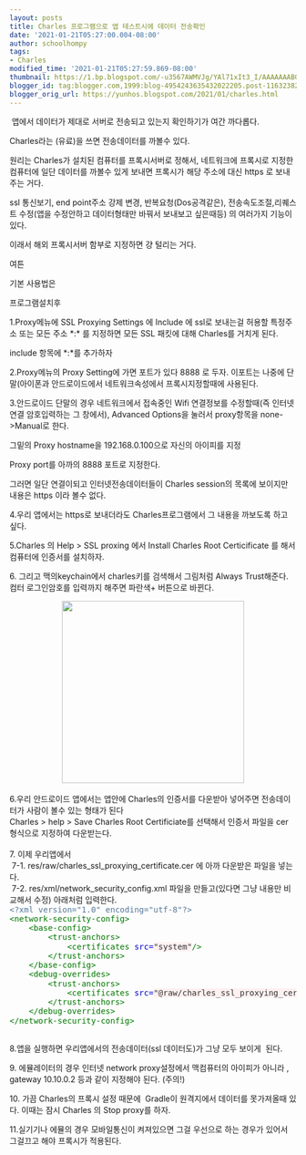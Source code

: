 ```yaml
---
layout: posts
title: Charles 프로그램으로 앱 테스트시에 데이터 전송확인
date: '2021-01-21T05:27:00.004-08:00'
author: schoolhompy
tags:
- Charles
modified_time: '2021-01-21T05:27:59.869-08:00'
thumbnail: https://1.bp.blogspot.com/-u3567AWMVJg/YAl71xIt3_I/AAAAAAABGWg/9wPOvwj8dVkZJwULJdPsGwQSKNJxFe0TwCLcBGAsYHQ/s72-c/Screen%2BShot%2B2021-01-21%2Bat%2B21.57.15.png
blogger_id: tag:blogger.com,1999:blog-4954243635432022205.post-116323829102575916
blogger_orig_url: https://yunhos.blogspot.com/2021/01/charles.html
---
```


<p>&nbsp;앱에서 데이터가 제대로 서버로 전송되고 있는지 확인하기가 여간 까다롭다.</p><p>Charles라는 (유료)을 쓰면 전송데이터를 까볼수 있다.</p><p>원리는 Charles가 설치된 컴퓨터를 프록시서버로 정해서, 네트워크에 프록시로 지정한 컴퓨터에 일단 데이터를 까볼수 있게 보내면 프록시가 해당 주소에 대신 https 로 보내주는 거다.</p><p>ssl 통신보기, end point주소 강제 변경, 반복요청(Dos공격같은), 전송속도조절,리퀘스트 수정(앱을 수정안하고 데이터형태만 바꿔서 보내보고 싶은때등) 의 여러가지 기능이 있다.&nbsp;</p><p>이래서 해외 프록시서버 함부로 지정하면 걍 털리는 거다.</p><p>여튼</p><p>기본 사용법은</p><p>프로그램설치후 </p><p>1.Proxy메뉴에 SSL Proxying Settings 에 Include 에 ssl로 보내는걸 허용할 특정주소 또는 모든 주소 *:* 를 지정하면 모든 SSL 패킷에 대해 Charles를 거치게 된다.</p><p>include 항목에 *:*를 추가하자</p><p>2.Proxy메뉴의 Proxy Setting에 가면 포트가 있다 8888 로 두자. 이포트는 나중에 단말(아이폰과 안드로이드에서 네트워크속성에서 프록시지정할때에 사용된다.</p><p>3.안드로이드 단말의 경우 네트워크에서 접속중인 Wifi 연결정보를 수정할때(즉 인터넷연결 암호입력하는 그 창에서), Advanced Options을 눌러서 proxy항목을 none-&gt;Manual로 한다.</p><p>그밑의 Proxy hostname을 192.168.0.100으로 자신의 아이피를 지정</p><p>Proxy port를 아까의 8888 포트로 지정한다.</p><p>그러면 일단 연결이되고 인터넷전송데이터들이 Charles session의 목록에 보이지만 내용은 https 이라 볼수 없다.&nbsp;</p><p>4.우리 앱에서는 https로 보내더라도 Charles프로그램에서 그 내용을 까보도록 하고 싶다.</p><p>5.Charles 의 Help &gt; SSL proxing 에서 Install Charles Root Certicificate 를 해서 컴퓨터에 인증서를 설치하자.</p><p>6. 그리고 맥의keychain에서 charles키를 검색해서 그림처럼 Always Trust해준다. 컴터 로그인암호를 입력까지 해주면 파란색+ 버튼으로 바뀐다.</p><div class="separator" style="clear: both; text-align: center;"><a href="https://1.bp.blogspot.com/-u3567AWMVJg/YAl71xIt3_I/AAAAAAABGWg/9wPOvwj8dVkZJwULJdPsGwQSKNJxFe0TwCLcBGAsYHQ/s2852/Screen%2BShot%2B2021-01-21%2Bat%2B21.57.15.png" imageanchor="1" style="margin-left: 1em; margin-right: 1em;"><img border="0" data-original-height="1076" data-original-width="2852" src="https://1.bp.blogspot.com/-u3567AWMVJg/YAl71xIt3_I/AAAAAAABGWg/9wPOvwj8dVkZJwULJdPsGwQSKNJxFe0TwCLcBGAsYHQ/s320/Screen%2BShot%2B2021-01-21%2Bat%2B21.57.15.png" width="320" /><br /></a></div><br class="Apple-interchange-newline" />6.우리 안드로이드 앱에서는 앱안에 Charles의 인증서를 다운받아 넣어주면 전송데이터가 사람이 볼수 있는 형태가 된다<div>Charles &gt; help &gt; Save Charles Root Certificiate를 선택해서 인증서 파일을 cer 형식으로 지정하여 다운받는다.</div><div><br />7. 이제 우리앱에서&nbsp;</div><div>&nbsp;7-1.&nbsp;res/raw/charles_ssl_proxying_certificate.cer 에 아까 다운받은 파일을 넣는다.</div><div>&nbsp;7-2. res/xml/network_security_config.xml 파일을 만들고(있다면 그냥 내용만 비교해서 수정) 아래처럼 입력한다.</div><div><pre style="color: #333333; line-height: 16.25px; margin-bottom: 0px; margin-top: 0px;"><span style="color: #557799;">&lt;?xml version="1.0" encoding="utf-8"?&gt;</span><br /><span style="color: #007700;">&lt;network-security-config&gt;</span><br />    <span style="color: #007700;">&lt;base-config&gt;</span><br />        <span style="color: #007700;">&lt;trust-anchors&gt;</span><br />            <span style="color: #007700;">&lt;certificates</span> <span style="color: #0000cc;">src=</span><span style="background-color: #fff0f0;">"system"</span><span style="color: #007700;">/&gt;</span><br />        <span style="color: #007700;">&lt;/trust-anchors&gt;</span><br />    <span style="color: #007700;">&lt;/base-config&gt;</span><br />    <span style="color: #007700;">&lt;debug-overrides&gt;</span><br />        <span style="color: #007700;">&lt;trust-anchors&gt;</span><br />            <span style="color: #007700;">&lt;certificates</span> <span style="color: #0000cc;">src=</span><span style="background-color: #fff0f0;">"@raw/charles_ssl_proxying_certificate"</span><span style="color: #007700;">/&gt;</span><br />        <span style="color: #007700;">&lt;/trust-anchors&gt;</span><br />    <span style="color: #007700;">&lt;/debug-overrides&gt;</span><br /><span style="color: #007700;">&lt;/network-security-config&gt;</span></pre><pre style="color: #333333; line-height: 16.25px; margin-bottom: 0px; margin-top: 0px;"><span style="color: #007700;"><br /></span></pre><p>8.앱을 실행하면 우리앱에서의 전송데이터(ssl 데이터도)가 그냥 모두 보이게&nbsp; 된다.</p><p>9. 에뮬레이터의 경우 인터넷 network proxy설정에서 맥컴퓨터의 아이피가 아니라 , gateway 10.10.0.2 등과 같이 지정해야 된다. (주의!)</p><p>10. 가끔 Charles의 프록시 설정 때문에&nbsp; Gradle이 원격지에서 데이터를 못가져올때 있다. 이때는 잠시 Charles 의 Stop proxy를 하자.</p><p>11.실기기나 에뮬의 경우 모바일통신이 켜져있으면 그걸 우선으로 하는 경우가 있어서 그걸끄고 해야 프록시가 적용된다.</p><p>&nbsp;</p><p><br /></p><p><br /></p></div>
